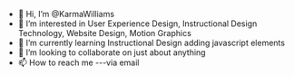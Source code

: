 - 👋 Hi, I’m @KarmaWilliams
- 👀 I’m interested in User Experience Design, Instructional Design Technology, Website Design, Motion Graphics
- 🌱 I’m currently learning Instructional Design adding javascript elements 
- 💞️ I’m looking to collaborate on just about anything
- 📫 How to reach me ---via email

<!---
KarmaWilliams/KarmaWilliams is a ✨ special ✨ repository because its `README.md` (this file) appears on your GitHub profile.
You can click the Preview link to take a look at your changes.
--->
